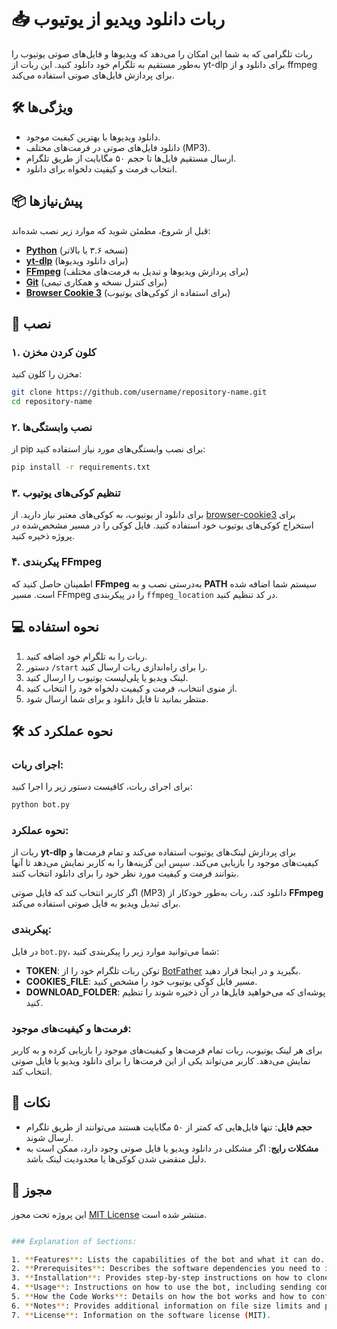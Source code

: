 
# 📥 ربات دانلود ویدیو از یوتیوب

ربات تلگرامی که به شما این امکان را می‌دهد که ویدیوها و فایل‌های صوتی یوتیوب را به‌طور مستقیم به تلگرام خود دانلود کنید. این ربات از yt-dlp برای دانلود و از ffmpeg برای پردازش فایل‌های صوتی استفاده می‌کند.

## 🛠 ویژگی‌ها
 
- دانلود ویدیوها با بهترین کیفیت موجود.
- دانلود فایل‌های صوتی در فرمت‌های مختلف (MP3).
- ارسال مستقیم فایل‌ها تا حجم ۵۰ مگابایت از طریق تلگرام.
- انتخاب فرمت و کیفیت دلخواه برای دانلود.

## 📦 پیش‌نیازها

قبل از شروع، مطمئن شوید که موارد زیر نصب شده‌اند:

- **[Python](https://www.python.org/downloads/)** (نسخه ۳.۶ یا بالاتر)
- **[yt-dlp](https://github.com/yt-dlp/yt-dlp)** (برای دانلود ویدیوها)
- **[FFmpeg](https://ffmpeg.org/download.html)** (برای پردازش ویدیوها و تبدیل به فرمت‌های مختلف)
- **[Git](https://git-scm.com/downloads)** (برای کنترل نسخه و همکاری تیمی)
- **[Browser Cookie 3](https://github.com/aviaryan/browser-cookie3)** (برای استفاده از کوکی‌های یوتیوب)

## 🚀 نصب

### ۱. کلون کردن مخزن

مخزن را کلون کنید:
```bash
git clone https://github.com/username/repository-name.git
cd repository-name
```

### ۲. نصب وابستگی‌ها

از pip برای نصب وابستگی‌های مورد نیاز استفاده کنید:
```bash
pip install -r requirements.txt
```

### ۳. تنظیم کوکی‌های یوتیوب

برای دانلود از یوتیوب، به کوکی‌های معتبر نیاز دارید. از [browser-cookie3](https://github.com/aviaryan/browser-cookie3) برای استخراج کوکی‌های یوتیوب خود استفاده کنید. فایل کوکی را در مسیر مشخص‌شده در پروژه ذخیره کنید.

### ۴. پیکربندی FFmpeg

اطمینان حاصل کنید که **FFmpeg** به‌درستی نصب و به **PATH** سیستم شما اضافه شده است. مسیر FFmpeg را در پیکربندی `ffmpeg_location` در کد تنظیم کنید.

## 💻 نحوه استفاده

1. ربات را به تلگرام خود اضافه کنید.
2. دستور `/start` را برای راه‌اندازی ربات ارسال کنید.
3. لینک ویدیو یا پلی‌لیست یوتیوب را ارسال کنید.
4. از منوی انتخاب، فرمت و کیفیت دلخواه خود را انتخاب کنید.
5. منتظر بمانید تا فایل دانلود و برای شما ارسال شود.

## 🛠 نحوه عملکرد کد

### اجرای ربات:

برای اجرای ربات، کافیست دستور زیر را اجرا کنید:
```bash
python bot.py
```

### نحوه عملکرد:

ربات از **yt-dlp** برای پردازش لینک‌های یوتیوب استفاده می‌کند و تمام فرمت‌ها و کیفیت‌های موجود را بازیابی می‌کند. سپس این گزینه‌ها را به کاربر نمایش می‌دهد تا آنها بتوانند فرمت و کیفیت مورد نظر خود را برای دانلود انتخاب کنند.

اگر کاربر انتخاب کند که فایل صوتی (MP3) دانلود کند، ربات به‌طور خودکار از **FFmpeg** برای تبدیل ویدیو به فایل صوتی استفاده می‌کند.

### پیکربندی:

در فایل `bot.py`، شما می‌توانید موارد زیر را پیکربندی کنید:

- **TOKEN**: توکن ربات تلگرام خود را از [BotFather](https://core.telegram.org/bots#botfather) بگیرید و در اینجا قرار دهید.
- **COOKIES_FILE**: مسیر فایل کوکی یوتیوب خود را مشخص کنید.
- **DOWNLOAD_FOLDER**: پوشه‌ای که می‌خواهید فایل‌ها در آن ذخیره شوند را تنظیم کنید.

### فرمت‌ها و کیفیت‌های موجود:

برای هر لینک یوتیوب، ربات تمام فرمت‌ها و کیفیت‌های موجود را بازیابی کرده و به کاربر نمایش می‌دهد. کاربر می‌تواند یکی از این فرمت‌ها را برای دانلود ویدیو یا فایل صوتی انتخاب کند.

## 📝 نکات

- **حجم فایل**: تنها فایل‌هایی که کمتر از ۵۰ مگابایت هستند می‌توانند از طریق تلگرام ارسال شوند.
- **مشکلات رایج**: اگر مشکلی در دانلود ویدیو یا فایل صوتی وجود دارد، ممکن است به دلیل منقضی شدن کوکی‌ها یا محدودیت لینک باشد.

## 📄 مجوز

این پروژه تحت مجوز [MIT License](LICENSE) منتشر شده است.
```bash

### Explanation of Sections:

1. **Features**: Lists the capabilities of the bot and what it can do.
2. **Prerequisites**: Describes the software dependencies you need to install for the project.
3. **Installation**: Provides step-by-step instructions on how to clone the repo and install the necessary dependencies.
4. **Usage**: Instructions on how to use the bot, including sending commands and choosing formats.
5. **How the Code Works**: Details on how the bot works and how to configure it.
6. **Notes**: Provides additional information on file size limits and potential issues.
7. **License**: Information on the software license (MIT).
```



